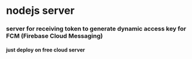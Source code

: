 # nodejs server 

### server for receiving token to generate dynamic access key for FCM (Firebase Cloud Messaging)
#### just deploy on free cloud server
